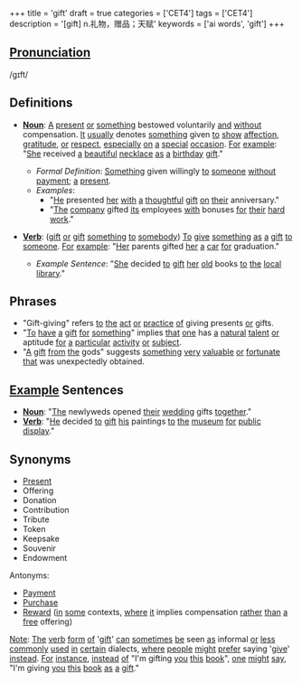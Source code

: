 +++
title = 'gift'
draft = true
categories = ['CET4']
tags = ['CET4']
description = '[gift] n.礼物，赠品；天赋'
keywords = ['ai words', 'gift']
+++

## [Pronunciation](/en/post/pronunciation/)
/ɡɪft/

## Definitions
- **[Noun](/en/post/noun/)**: [A](/en/post/a/) [present](/en/post/present/) [or](/en/post/or/) [something](/en/post/something/) bestowed voluntarily [and](/en/post/and/) [without](/en/post/without/) compensation. [It](/en/post/it/) [usually](/en/post/usually/) denotes [something](/en/post/something/) given [to](/en/post/to/) [show](/en/post/show/) [affection](/en/post/affection/), [gratitude](/en/post/gratitude/), [or](/en/post/or/) [respect](/en/post/respect/), [especially](/en/post/especially/) [on](/en/post/on/) [a](/en/post/a/) [special](/en/post/special/) [occasion](/en/post/occasion/). [For](/en/post/for/) [example](/en/post/example/): "[She](/en/post/she/) received [a](/en/post/a/) [beautiful](/en/post/beautiful/) [necklace](/en/post/necklace/) [as](/en/post/as/) [a](/en/post/a/) [birthday](/en/post/birthday/) [gift](/en/post/gift/)."
  - _Formal Definition_: [Something](/en/post/something/) given willingly [to](/en/post/to/) [someone](/en/post/someone/) [without](/en/post/without/) [payment](/en/post/payment/); [a](/en/post/a/) [present](/en/post/present/).
  - _Examples_:
    - "[He](/en/post/he/) presented [her](/en/post/her/) [with](/en/post/with/) [a](/en/post/a/) [thoughtful](/en/post/thoughtful/) [gift](/en/post/gift/) [on](/en/post/on/) [their](/en/post/their/) anniversary."
    - "[The](/en/post/the/) [company](/en/post/company/) gifted [its](/en/post/its/) employees [with](/en/post/with/) bonuses [for](/en/post/for/) [their](/en/post/their/) [hard](/en/post/hard/) [work](/en/post/work/)."

- **[Verb](/en/post/verb/)**: ([gift](/en/post/gift/) [or](/en/post/or/) [gift](/en/post/gift/) [something](/en/post/something/) [to](/en/post/to/) [somebody](/en/post/somebody/)) [To](/en/post/to/) [give](/en/post/give/) [something](/en/post/something/) [as](/en/post/as/) [a](/en/post/a/) [gift](/en/post/gift/) [to](/en/post/to/) [someone](/en/post/someone/). [For](/en/post/for/) [example](/en/post/example/): "[Her](/en/post/her/) parents gifted [her](/en/post/her/) [a](/en/post/a/) [car](/en/post/car/) [for](/en/post/for/) graduation."
  - _Example Sentence_: "[She](/en/post/she/) decided [to](/en/post/to/) [gift](/en/post/gift/) [her](/en/post/her/) [old](/en/post/old/) books [to](/en/post/to/) [the](/en/post/the/) [local](/en/post/local/) [library](/en/post/library/)."

## Phrases
- "Gift-giving" refers [to](/en/post/to/) [the](/en/post/the/) [act](/en/post/act/) [or](/en/post/or/) [practice](/en/post/practice/) [of](/en/post/of/) giving presents [or](/en/post/or/) gifts.
- "[To](/en/post/to/) [have](/en/post/have/) [a](/en/post/a/) [gift](/en/post/gift/) [for](/en/post/for/) [something](/en/post/something/)" implies [that](/en/post/that/) [one](/en/post/one/) has [a](/en/post/a/) [natural](/en/post/natural/) [talent](/en/post/talent/) [or](/en/post/or/) aptitude [for](/en/post/for/) [a](/en/post/a/) [particular](/en/post/particular/) [activity](/en/post/activity/) [or](/en/post/or/) [subject](/en/post/subject/).
- "[A](/en/post/a/) [gift](/en/post/gift/) [from](/en/post/from/) [the](/en/post/the/) gods" suggests [something](/en/post/something/) [very](/en/post/very/) [valuable](/en/post/valuable/) [or](/en/post/or/) [fortunate](/en/post/fortunate/) [that](/en/post/that/) was unexpectedly obtained.

## [Example](/en/post/example/) Sentences
- **[Noun](/en/post/noun/)**: "[The](/en/post/the/) newlyweds opened [their](/en/post/their/) [wedding](/en/post/wedding/) gifts [together](/en/post/together/)."
- **[Verb](/en/post/verb/)**: "[He](/en/post/he/) decided [to](/en/post/to/) [gift](/en/post/gift/) [his](/en/post/his/) paintings [to](/en/post/to/) [the](/en/post/the/) [museum](/en/post/museum/) [for](/en/post/for/) [public](/en/post/public/) [display](/en/post/display/)."

## Synonyms
- [Present](/en/post/present/)
- Offering
- Donation
- Contribution
- Tribute
- Token
- Keepsake
- Souvenir
- Endowment

Antonyms:
- [Payment](/en/post/payment/)
- [Purchase](/en/post/purchase/)
- [Reward](/en/post/reward/) ([in](/en/post/in/) [some](/en/post/some/) contexts, [where](/en/post/where/) [it](/en/post/it/) implies compensation [rather](/en/post/rather/) [than](/en/post/than/) [a](/en/post/a/) [free](/en/post/free/) offering)

[Note](/en/post/note/): [The](/en/post/the/) [verb](/en/post/verb/) [form](/en/post/form/) [of](/en/post/of/) '[gift](/en/post/gift/)' [can](/en/post/can/) [sometimes](/en/post/sometimes/) [be](/en/post/be/) seen [as](/en/post/as/) informal [or](/en/post/or/) [less](/en/post/less/) [commonly](/en/post/commonly/) [used](/en/post/used/) [in](/en/post/in/) [certain](/en/post/certain/) dialects, [where](/en/post/where/) [people](/en/post/people/) [might](/en/post/might/) [prefer](/en/post/prefer/) saying '[give](/en/post/give/)' [instead](/en/post/instead/). [For](/en/post/for/) [instance](/en/post/instance/), [instead](/en/post/instead/) [of](/en/post/of/) "I'm gifting [you](/en/post/you/) [this](/en/post/this/) [book](/en/post/book/)", [one](/en/post/one/) [might](/en/post/might/) [say](/en/post/say/), "I'm giving [you](/en/post/you/) [this](/en/post/this/) [book](/en/post/book/) [as](/en/post/as/) [a](/en/post/a/) [gift](/en/post/gift/)."
